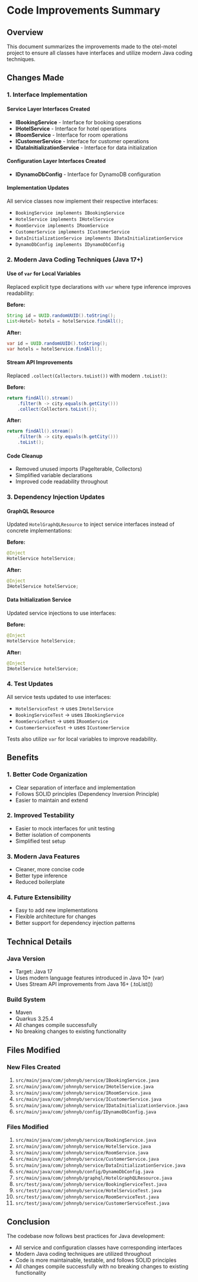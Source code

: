 # Code Improvements Summary

## Overview
This document summarizes the improvements made to the otel-motel project to ensure all classes have interfaces and utilize modern Java coding techniques.

## Changes Made

### 1. Interface Implementation

#### Service Layer Interfaces Created
- **IBookingService** - Interface for booking operations
- **IHotelService** - Interface for hotel operations
- **IRoomService** - Interface for room operations
- **ICustomerService** - Interface for customer operations
- **IDataInitializationService** - Interface for data initialization

#### Configuration Layer Interfaces Created
- **IDynamoDbConfig** - Interface for DynamoDB configuration

#### Implementation Updates
All service classes now implement their respective interfaces:
- `BookingService implements IBookingService`
- `HotelService implements IHotelService`
- `RoomService implements IRoomService`
- `CustomerService implements ICustomerService`
- `DataInitializationService implements IDataInitializationService`
- `DynamoDbConfig implements IDynamoDbConfig`

### 2. Modern Java Coding Techniques (Java 17+)

#### Use of `var` for Local Variables
Replaced explicit type declarations with `var` where type inference improves readability:

**Before:**
```java
String id = UUID.randomUUID().toString();
List<Hotel> hotels = hotelService.findAll();
```

**After:**
```java
var id = UUID.randomUUID().toString();
var hotels = hotelService.findAll();
```

#### Stream API Improvements
Replaced `.collect(Collectors.toList())` with modern `.toList()`:

**Before:**
```java
return findAll().stream()
    .filter(h -> city.equals(h.getCity()))
    .collect(Collectors.toList());
```

**After:**
```java
return findAll().stream()
    .filter(h -> city.equals(h.getCity()))
    .toList();
```

#### Code Cleanup
- Removed unused imports (PageIterable, Collectors)
- Simplified variable declarations
- Improved code readability throughout

### 3. Dependency Injection Updates

#### GraphQL Resource
Updated `HotelGraphQLResource` to inject service interfaces instead of concrete implementations:

**Before:**
```java
@Inject
HotelService hotelService;
```

**After:**
```java
@Inject
IHotelService hotelService;
```

#### Data Initialization Service
Updated service injections to use interfaces:

**Before:**
```java
@Inject
HotelService hotelService;
```

**After:**
```java
@Inject
IHotelService hotelService;
```

### 4. Test Updates

All service tests updated to use interfaces:
- `HotelServiceTest` → uses `IHotelService`
- `BookingServiceTest` → uses `IBookingService`
- `RoomServiceTest` → uses `IRoomService`
- `CustomerServiceTest` → uses `ICustomerService`

Tests also utilize `var` for local variables to improve readability.

## Benefits

### 1. Better Code Organization
- Clear separation of interface and implementation
- Follows SOLID principles (Dependency Inversion Principle)
- Easier to maintain and extend

### 2. Improved Testability
- Easier to mock interfaces for unit testing
- Better isolation of components
- Simplified test setup

### 3. Modern Java Features
- Cleaner, more concise code
- Better type inference
- Reduced boilerplate

### 4. Future Extensibility
- Easy to add new implementations
- Flexible architecture for changes
- Better support for dependency injection patterns

## Technical Details

### Java Version
- Target: Java 17
- Uses modern language features introduced in Java 10+ (var)
- Uses Stream API improvements from Java 16+ (.toList())

### Build System
- Maven
- Quarkus 3.25.4
- All changes compile successfully
- No breaking changes to existing functionality

## Files Modified

### New Files Created
1. `src/main/java/com/johnnyb/service/IBookingService.java`
2. `src/main/java/com/johnnyb/service/IHotelService.java`
3. `src/main/java/com/johnnyb/service/IRoomService.java`
4. `src/main/java/com/johnnyb/service/ICustomerService.java`
5. `src/main/java/com/johnnyb/service/IDataInitializationService.java`
6. `src/main/java/com/johnnyb/config/IDynamoDbConfig.java`

### Files Modified
1. `src/main/java/com/johnnyb/service/BookingService.java`
2. `src/main/java/com/johnnyb/service/HotelService.java`
3. `src/main/java/com/johnnyb/service/RoomService.java`
4. `src/main/java/com/johnnyb/service/CustomerService.java`
5. `src/main/java/com/johnnyb/service/DataInitializationService.java`
6. `src/main/java/com/johnnyb/config/DynamoDbConfig.java`
7. `src/main/java/com/johnnyb/graphql/HotelGraphQLResource.java`
8. `src/test/java/com/johnnyb/service/BookingServiceTest.java`
9. `src/test/java/com/johnnyb/service/HotelServiceTest.java`
10. `src/test/java/com/johnnyb/service/RoomServiceTest.java`
11. `src/test/java/com/johnnyb/service/CustomerServiceTest.java`

## Conclusion

The codebase now follows best practices for Java development:
- All service and configuration classes have corresponding interfaces
- Modern Java coding techniques are utilized throughout
- Code is more maintainable, testable, and follows SOLID principles
- All changes compile successfully with no breaking changes to existing functionality

